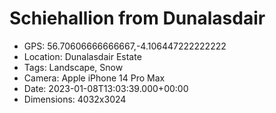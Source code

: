# Schiehallion from Dunalasdair

- GPS: 56.70606666666667,-4.106447222222222
- Location: Dunalasdair Estate
- Tags: Landscape, Snow
- Camera: Apple iPhone 14 Pro Max
- Date: 2023-01-08T13:03:39.000+00:00
- Dimensions: 4032x3024
